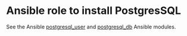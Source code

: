 # Ansible role to install PostgresSQL

See the Ansible
[postgresql_user](https://docs.ansible.com/ansible/latest/modules/postgresql_user_module.html)
and
[postgresql_db](https://docs.ansible.com/ansible/latest/modules/postgresql_db_module.html)
Ansible modules.

 



